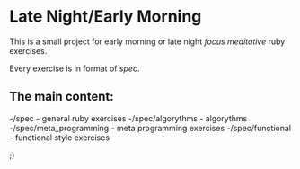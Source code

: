 Late Night/Early Morning
========================

This is a small project for early morning or late night *focus* *meditative* ruby exercises.

Every exercise is in format of *spec*.

The main content:
-----------------


-/spec 					- general ruby exercises
-/spec/algorythms 		- algorythms
-/spec/meta_programming 	- meta programming exercises
-/spec/functional 		- functional style exercises

;)
